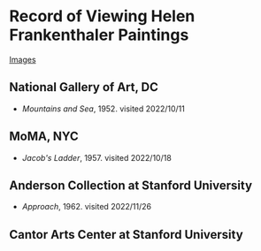# Record of Viewing Helen Frankenthaler Paintings

[Images](https://photos.app.goo.gl/yDdgh7htDwqaHoK49)

## National Gallery of Art, DC
* *Mountains and Sea*, 1952. visited 2022/10/11

## MoMA, NYC
* *Jacob's Ladder*, 1957. visited 2022/10/18

## Anderson Collection at Stanford University
* *Approach*, 1962. visited 2022/11/26

## Cantor Arts Center at Stanford University
